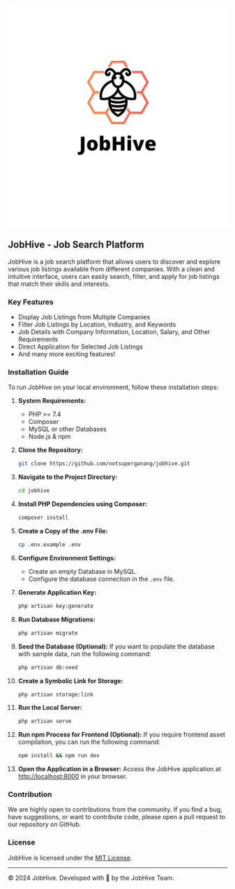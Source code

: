 <p align="center">
  <img src="/image/JobHive-Logo-Inner-White.png" alt="JobHive Logo" width="700"/>
</p>

## JobHive - Job Search Platform

JobHive is a job search platform that allows users to discover and explore various job listings available from different companies. With a clean and intuitive interface, users can easily search, filter, and apply for job listings that match their skills and interests.

### Key Features

-   Display Job Listings from Multiple Companies
-   Filter Job Listings by Location, Industry, and Keywords
-   Job Details with Company Information, Location, Salary, and Other Requirements
-   Direct Application for Selected Job Listings
-   And many more exciting features!

### Installation Guide

To run JobHive on your local environment, follow these installation steps:

1. **System Requirements:**

    - PHP >= 7.4
    - Composer
    - MySQL or other Databases
    - Node.js & npm

2. **Clone the Repository:**

    ```bash
    git clone https://github.com/notsuperganang/jobhive.git
    ```

3. **Navigate to the Project Directory:**

    ```bash
    cd jobhive
    ```

4. **Install PHP Dependencies using Composer:**

    ```bash
    composer install
    ```

5. **Create a Copy of the .env File:**

    ```bash
    cp .env.example .env
    ```

6. **Configure Environment Settings:**

    - Create an empty Database in MySQL.
    - Configure the database connection in the `.env` file.

7. **Generate Application Key:**

    ```bash
    php artisan key:generate
    ```

8. **Run Database Migrations:**

    ```bash
    php artisan migrate
    ```

9. **Seed the Database (Optional):**
   If you want to populate the database with sample data, run the following command:

    ```bash
    php artisan db:seed
    ```

10. **Create a Symbolic Link for Storage:**

    ```bash
    php artisan storage:link
    ```

11. **Run the Local Server:**

    ```bash
    php artisan serve
    ```

12. **Run npm Process for Frontend (Optional):**
    If you require frontend asset compilation, you can run the following command:

    ```bash
    npm install && npm run dev
    ```

13. **Open the Application in a Browser:**
    Access the JobHive application at [http://localhost:8000](http://localhost:8000) in your browser.

### Contribution

We are highly open to contributions from the community. If you find a bug, have suggestions, or want to contribute code, please open a pull request to our repository on GitHub.

### License

JobHive is licensed under the [MIT License](LICENSE).

---

© 2024 JobHive. Developed with 💼 by the JobHive Team.
